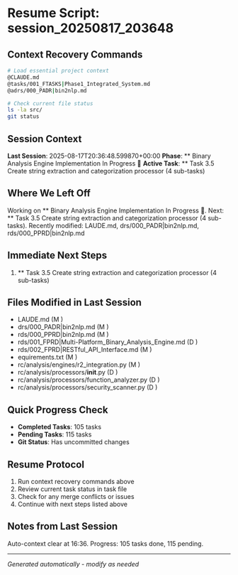 # Resume Script: session_20250817_203648

## Context Recovery Commands
```bash
# Load essential project context
@CLAUDE.md
@tasks/001_FTASKS|Phase1_Integrated_System.md
@adrs/000_PADR|bin2nlp.md

# Check current file status
ls -la src/
git status
```

## Session Context
**Last Session**: 2025-08-17T20:36:48.599870+00:00
**Phase**: ** Binary Analysis Engine Implementation In Progress 🚀
**Active Task**: ** Task 3.5 Create string extraction and categorization processor (4 sub-tasks)

## Where We Left Off
Working on ** Binary Analysis Engine Implementation In Progress 🚀. Next: ** Task 3.5 Create string extraction and categorization processor (4 sub-tasks). Recently modified: LAUDE.md, drs/000_PADR|bin2nlp.md, rds/000_PPRD|bin2nlp.md

## Immediate Next Steps
1. ** Task 3.5 Create string extraction and categorization processor (4 sub-tasks)

## Files Modified in Last Session
- LAUDE.md (M )
- drs/000_PADR|bin2nlp.md (M )
- rds/000_PPRD|bin2nlp.md (M )
- rds/001_FPRD|Multi-Platform_Binary_Analysis_Engine.md (D )
- rds/002_FPRD|RESTful_API_Interface.md (M )
- equirements.txt (M )
- rc/analysis/engines/r2_integration.py (M )
- rc/analysis/processors/__init__.py (D )
- rc/analysis/processors/function_analyzer.py (D )
- rc/analysis/processors/security_scanner.py (D )

## Quick Progress Check
- **Completed Tasks**: 105 tasks
- **Pending Tasks**: 115 tasks
- **Git Status**: Has uncommitted changes

## Resume Protocol
1. Run context recovery commands above
2. Review current task status in task file
3. Check for any merge conflicts or issues
4. Continue with next steps listed above

## Notes from Last Session
Auto-context clear at 16:36. Progress: 105 tasks done, 115 pending.

---
*Generated automatically - modify as needed*
